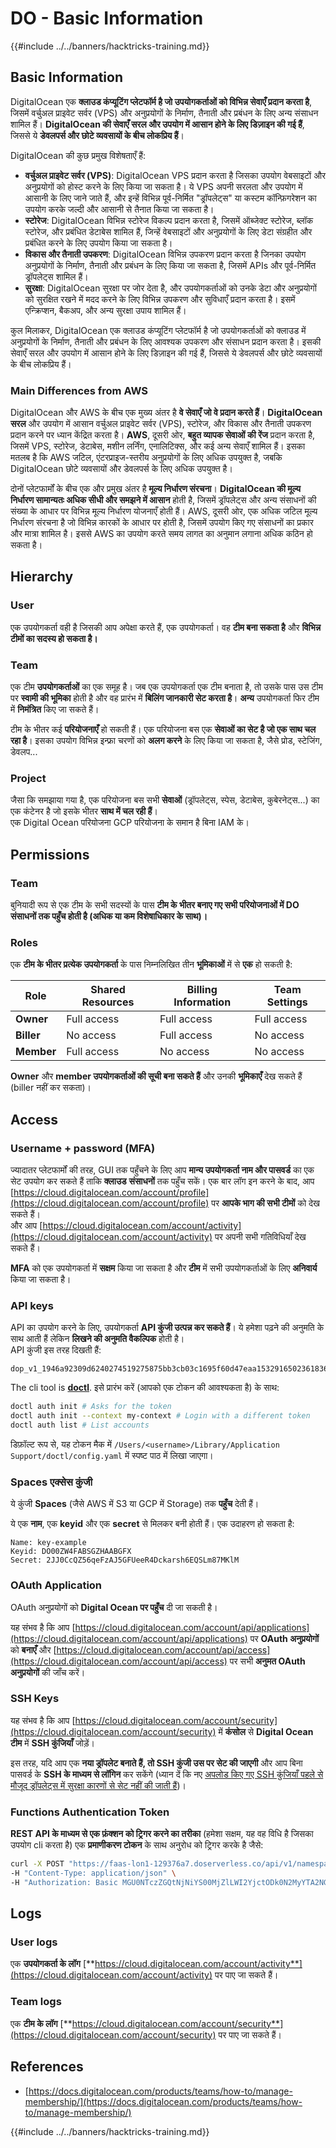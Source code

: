 # DO - Basic Information

{{#include ../../banners/hacktricks-training.md}}

## Basic Information

DigitalOcean एक **क्लाउड कंप्यूटिंग प्लेटफॉर्म है जो उपयोगकर्ताओं को विभिन्न सेवाएँ प्रदान करता है**, जिसमें वर्चुअल प्राइवेट सर्वर (VPS) और अनुप्रयोगों के निर्माण, तैनाती और प्रबंधन के लिए अन्य संसाधन शामिल हैं। **DigitalOcean की सेवाएँ सरल और उपयोग में आसान होने के लिए डिज़ाइन की गई हैं**, जिससे ये **डेवलपर्स और छोटे व्यवसायों के बीच लोकप्रिय हैं**।

DigitalOcean की कुछ प्रमुख विशेषताएँ हैं:

- **वर्चुअल प्राइवेट सर्वर (VPS)**: DigitalOcean VPS प्रदान करता है जिसका उपयोग वेबसाइटों और अनुप्रयोगों को होस्ट करने के लिए किया जा सकता है। ये VPS अपनी सरलता और उपयोग में आसानी के लिए जाने जाते हैं, और इन्हें विभिन्न पूर्व-निर्मित "ड्रॉपलेट्स" या कस्टम कॉन्फ़िगरेशन का उपयोग करके जल्दी और आसानी से तैनात किया जा सकता है।
- **स्टोरेज**: DigitalOcean विभिन्न स्टोरेज विकल्प प्रदान करता है, जिसमें ऑब्जेक्ट स्टोरेज, ब्लॉक स्टोरेज, और प्रबंधित डेटाबेस शामिल हैं, जिन्हें वेबसाइटों और अनुप्रयोगों के लिए डेटा संग्रहीत और प्रबंधित करने के लिए उपयोग किया जा सकता है।
- **विकास और तैनाती उपकरण**: DigitalOcean विभिन्न उपकरण प्रदान करता है जिनका उपयोग अनुप्रयोगों के निर्माण, तैनाती और प्रबंधन के लिए किया जा सकता है, जिसमें APIs और पूर्व-निर्मित ड्रॉपलेट्स शामिल हैं।
- **सुरक्षा**: DigitalOcean सुरक्षा पर जोर देता है, और उपयोगकर्ताओं को उनके डेटा और अनुप्रयोगों को सुरक्षित रखने में मदद करने के लिए विभिन्न उपकरण और सुविधाएँ प्रदान करता है। इसमें एन्क्रिप्शन, बैकअप, और अन्य सुरक्षा उपाय शामिल हैं।

कुल मिलाकर, DigitalOcean एक क्लाउड कंप्यूटिंग प्लेटफॉर्म है जो उपयोगकर्ताओं को क्लाउड में अनुप्रयोगों के निर्माण, तैनाती और प्रबंधन के लिए आवश्यक उपकरण और संसाधन प्रदान करता है। इसकी सेवाएँ सरल और उपयोग में आसान होने के लिए डिज़ाइन की गई हैं, जिससे ये डेवलपर्स और छोटे व्यवसायों के बीच लोकप्रिय हैं।

### Main Differences from AWS

DigitalOcean और AWS के बीच एक मुख्य अंतर है **वे सेवाएँ जो वे प्रदान करते हैं**। **DigitalOcean सरल** और उपयोग में आसान वर्चुअल प्राइवेट सर्वर (VPS), स्टोरेज, और विकास और तैनाती उपकरण प्रदान करने पर ध्यान केंद्रित करता है। **AWS**, दूसरी ओर, **बहुत व्यापक सेवाओं की रेंज** प्रदान करता है, जिसमें VPS, स्टोरेज, डेटाबेस, मशीन लर्निंग, एनालिटिक्स, और कई अन्य सेवाएँ शामिल हैं। इसका मतलब है कि AWS जटिल, एंटरप्राइज-स्तरीय अनुप्रयोगों के लिए अधिक उपयुक्त है, जबकि DigitalOcean छोटे व्यवसायों और डेवलपर्स के लिए अधिक उपयुक्त है।

दोनों प्लेटफार्मों के बीच एक और प्रमुख अंतर है **मूल्य निर्धारण संरचना**। **DigitalOcean की मूल्य निर्धारण सामान्यतः अधिक सीधी और समझने में आसान** होती है, जिसमें ड्रॉपलेट्स और अन्य संसाधनों की संख्या के आधार पर विभिन्न मूल्य निर्धारण योजनाएँ होती हैं। AWS, दूसरी ओर, एक अधिक जटिल मूल्य निर्धारण संरचना है जो विभिन्न कारकों के आधार पर होती है, जिसमें उपयोग किए गए संसाधनों का प्रकार और मात्रा शामिल है। इससे AWS का उपयोग करते समय लागत का अनुमान लगाना अधिक कठिन हो सकता है।

## Hierarchy

### User

एक उपयोगकर्ता वही है जिसकी आप अपेक्षा करते हैं, एक उपयोगकर्ता। वह **टीम बना सकता है** और **विभिन्न टीमों का सदस्य हो सकता है।**

### **Team**

एक टीम **उपयोगकर्ताओं** का एक समूह है। जब एक उपयोगकर्ता एक टीम बनाता है, तो उसके पास उस टीम पर **स्वामी की भूमिका** होती है और वह प्रारंभ में **बिलिंग जानकारी सेट करता है**। **अन्य** उपयोगकर्ता फिर टीम में **निमंत्रित** किए जा सकते हैं।

टीम के भीतर कई **परियोजनाएँ** हो सकती हैं। एक परियोजना बस एक **सेवाओं का सेट है जो एक साथ चल रहा है**। इसका उपयोग विभिन्न इन्फ्रा चरणों को **अलग करने** के लिए किया जा सकता है, जैसे प्रोड, स्टेजिंग, डेवलप...

### Project

जैसा कि समझाया गया है, एक परियोजना बस सभी **सेवाओं** (ड्रॉपलेट्स, स्पेस, डेटाबेस, कुबेरनेट्स...) का एक कंटेनर है जो इसके भीतर **साथ में चल रही हैं**।\
एक Digital Ocean परियोजना GCP परियोजना के समान है बिना IAM के।

## Permissions

### Team

बुनियादी रूप से एक टीम के सभी सदस्यों के पास **टीम के भीतर बनाए गए सभी परियोजनाओं में DO संसाधनों तक पहुँच होती है (अधिक या कम विशेषाधिकार के साथ)।**

### Roles

एक **टीम के भीतर प्रत्येक उपयोगकर्ता** के पास निम्नलिखित तीन **भूमिकाओं** में से **एक** हो सकती है:

| Role       | Shared Resources | Billing Information | Team Settings |
| ---------- | ---------------- | ------------------- | ------------- |
| **Owner**  | Full access      | Full access         | Full access   |
| **Biller** | No access        | Full access         | No access     |
| **Member** | Full access      | No access           | No access     |

**Owner** और **member उपयोगकर्ताओं की सूची बना सकते हैं** और उनकी **भूमिकाएँ** देख सकते हैं (biller नहीं कर सकता)।

## Access

### Username + password (MFA)

ज्यादातर प्लेटफार्मों की तरह, GUI तक पहुँचने के लिए आप **मान्य उपयोगकर्ता नाम और पासवर्ड** का एक सेट उपयोग कर सकते हैं ताकि **क्लाउड** **संसाधनों** तक पहुँच सकें। एक बार लॉग इन करने के बाद, आप [https://cloud.digitalocean.com/account/profile](https://cloud.digitalocean.com/account/profile) पर **आपके भाग की सभी टीमों** को देख सकते हैं।\
और आप [https://cloud.digitalocean.com/account/activity](https://cloud.digitalocean.com/account/activity) पर अपनी सभी गतिविधियाँ देख सकते हैं।

**MFA** को एक उपयोगकर्ता में **सक्षम** किया जा सकता है और **टीम** में सभी उपयोगकर्ताओं के लिए **अनिवार्य** किया जा सकता है।

### API keys

API का उपयोग करने के लिए, उपयोगकर्ता **API कुंजी उत्पन्न कर सकते हैं**। ये हमेशा पढ़ने की अनुमति के साथ आती हैं लेकिन **लिखने की अनुमति वैकल्पिक** होती है।\
API कुंजी इस तरह दिखती हैं:
```
dop_v1_1946a92309d6240274519275875bb3cb03c1695f60d47eaa1532916502361836
```
The cli tool is [**doctl**](https://github.com/digitalocean/doctl#installing-doctl). इसे प्रारंभ करें (आपको एक टोकन की आवश्यकता है) के साथ:
```bash
doctl auth init # Asks for the token
doctl auth init --context my-context # Login with a different token
doctl auth list # List accounts
```
डिफ़ॉल्ट रूप से, यह टोकन मैक में `/Users/<username>/Library/Application Support/doctl/config.yaml` में स्पष्ट पाठ में लिखा जाएगा।

### Spaces एक्सेस कुंजी

ये कुंजी **Spaces** (जैसे AWS में S3 या GCP में Storage) तक **पहुँच** देती हैं।

ये एक **नाम**, एक **keyid** और एक **secret** से मिलकर बनी होती हैं। एक उदाहरण हो सकता है:
```
Name: key-example
Keyid: DO00ZW4FABSGZHAABGFX
Secret: 2JJ0CcQZ56qeFzAJ5GFUeeR4Dckarsh6EQSLm87MKlM
```
### OAuth Application

OAuth अनुप्रयोगों को **Digital Ocean पर पहुँच** दी जा सकती है।

यह संभव है कि आप [https://cloud.digitalocean.com/account/api/applications](https://cloud.digitalocean.com/account/api/applications) पर **OAuth अनुप्रयोगों** को **बनाएँ** और [https://cloud.digitalocean.com/account/api/access](https://cloud.digitalocean.com/account/api/access) पर सभी **अनुमत OAuth अनुप्रयोगों** की जाँच करें।

### SSH Keys

यह संभव है कि आप [https://cloud.digitalocean.com/account/security](https://cloud.digitalocean.com/account/security) में **कंसोल** से **Digital Ocean टीम** में **SSH कुंजियाँ** जोड़ें।

इस तरह, यदि आप एक **नया ड्रॉपलेट बनाते हैं, तो SSH कुंजी उस पर सेट की जाएगी** और आप बिना पासवर्ड के **SSH के माध्यम से लॉगिन** कर सकेंगे (ध्यान दें कि नए [अपलोड किए गए SSH कुंजियाँ पहले से मौजूद ड्रॉपलेट्स में सुरक्षा कारणों से सेट नहीं की जाती हैं](https://docs.digitalocean.com/products/droplets/how-to/add-ssh-keys/to-existing-droplet/))।

### Functions Authentication Token

**REST API के माध्यम से एक फ़ंक्शन को ट्रिगर करने का तरीका** (हमेशा सक्षम, यह वह विधि है जिसका उपयोग cli करता है) एक **प्रमाणीकरण टोकन** के साथ अनुरोध को ट्रिगर करके है जैसे:
```bash
curl -X POST "https://faas-lon1-129376a7.doserverless.co/api/v1/namespaces/fn-c100c012-65bf-4040-1230-2183764b7c23/actions/functionname?blocking=true&result=true" \
-H "Content-Type: application/json" \
-H "Authorization: Basic MGU0NTczZGQtNjNiYS00MjZlLWI2YjctODk0N2MyYTA2NGQ4OkhwVEllQ2t4djNZN2x6YjJiRmFGc1FERXBySVlWa1lEbUxtRE1aRTludXA1UUNlU2VpV0ZGNjNqWnVhYVdrTFg="
```
## Logs

### User logs

एक **उपयोगकर्ता के लॉग** [**https://cloud.digitalocean.com/account/activity**](https://cloud.digitalocean.com/account/activity) पर पाए जा सकते हैं।

### Team logs

एक **टीम के लॉग** [**https://cloud.digitalocean.com/account/security**](https://cloud.digitalocean.com/account/security) पर पाए जा सकते हैं।

## References

- [https://docs.digitalocean.com/products/teams/how-to/manage-membership/](https://docs.digitalocean.com/products/teams/how-to/manage-membership/)

{{#include ../../banners/hacktricks-training.md}}
